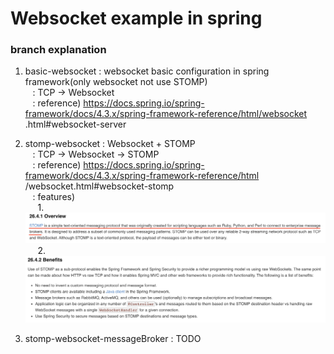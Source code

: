 # Websocket example in spring
 ### branch explanation
 1. basic-websocket : websocket basic configuration in spring framework(only websocket not use STOMP)  
&nbsp;&nbsp; : TCP -> Websocket  
&nbsp;&nbsp; : reference) https://docs.spring.io/spring-framework/docs/4.3.x/spring-framework-reference/html/websocket
.html#websocket-server

 2. stomp-websocket : Websocket + STOMP  
&nbsp;&nbsp; : TCP -> Websocket -> STOMP  
&nbsp;&nbsp; : reference) https://docs.spring.io/spring-framework/docs/4.3.x/spring-framework-reference/html
/websocket.html#websocket-stomp  
&nbsp;&nbsp; : features)  
&nbsp;&nbsp;&nbsp;&nbsp; 1. ![image](./screenshot/1.png)
&nbsp;&nbsp;&nbsp;&nbsp; 2. ![image](./screenshot/2.png)
 3. stomp-websocket-messageBroker : TODO